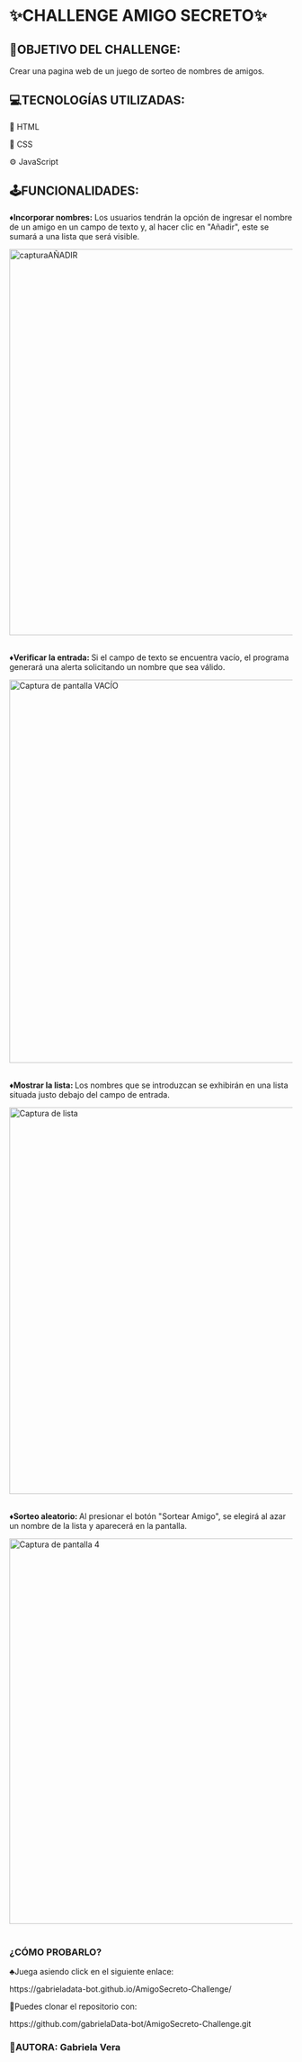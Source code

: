 <h1>✨CHALLENGE AMIGO SECRETO✨</h1>

<h2>🎯OBJETIVO DEL CHALLENGE:</h2>
<P>Crear una pagina web de un juego de sorteo de nombres de amigos. </p>

<h2>💻TECNOLOGÍAS UTILIZADAS:</h2>
<P>📕 HTML</P>
<P>🎨 CSS</p>
<P>⚙️ JavaScript</P>

<h2>🕹️FUNCIONALIDADES:</h2>
<P><b> ♦Incorporar nombres:</b> Los usuarios tendrán la opción de ingresar el nombre de un amigo en un campo de texto y, al hacer clic en "Añadir", este se sumará a una lista que será visible.</P>
<img width="1286" height="686" alt="capturaAÑADIR" src="https://github.com/user-attachments/assets/66b485d5-9ba1-4ad0-a70b-7a8f9b3fc624" />
<br></br>
<P><b> ♦Verificar la entrada: </b>Si el campo de texto se encuentra vacío, el programa generará una alerta solicitando un nombre que sea válido. </P>
<img width="1297" height="681" alt="Captura de pantalla VACÍO" src="https://github.com/user-attachments/assets/6385e7ac-fae5-47c9-91c7-b629cb6dcab5" />
<br></br>
<P><b> ♦Mostrar la lista: </b>Los nombres que se introduzcan se exhibirán en una lista situada justo debajo del campo de entrada. </P>
<img width="1297" height="687" alt="Captura de lista" src="https://github.com/user-attachments/assets/2f22e5a4-ae92-4b8e-8072-b28510476c1b" />
<br></br>
<P><b> ♦Sorteo aleatorio: </b>Al presionar el botón "Sortear Amigo", se elegirá al azar un nombre de la lista y aparecerá en la pantalla. </P>
<img width="1160" height="685" alt="Captura de pantalla 4" src="https://github.com/user-attachments/assets/04d1e58a-ec69-4971-af83-399ab6dda2c7" />
<br></br>
<h3>¿CÓMO PROBARLO?</h3>
<p>♣Juega asiendo click en el siguiente enlace:</p>
https://gabrieladata-bot.github.io/AmigoSecreto-Challenge/
<P>🎨Puedes clonar el repositorio con:</p>
https://github.com/gabrielaData-bot/AmigoSecreto-Challenge.git

<h3>🧠AUTORA: Gabriela Vera</h3>
